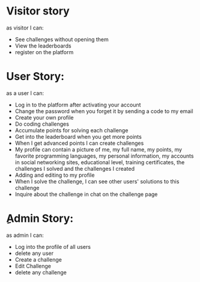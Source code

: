 # Visitor story
as visitor I can:

* See challenges without opening them
* View the leaderboards
* register on the platform


# User Story:
as a user I can:

* Log in to the platform after activating your account
* Change the password when you forget it by sending a code to my email
* Create your own profile
* Do coding challenges
* Accumulate points for solving each challenge
* Get into the leaderboard when you get more points
* When I get advanced points I can create challenges
* My profile can contain a picture of me, my full name, my points, my favorite programming languages, my personal information, my accounts in social networking sites, educational level, training certificates, the challenges I solved and the challenges I created
* Adding and editing to my profile
* When I solve the challenge, I can see other users' solutions to this challenge
* Inquire about the challenge in chat on the challenge page

# ِAdmin Story:
as admin I can:

* Log into the profile of all users
* delete any user
* Create a challenge
* Edit Challenge
* delete any challenge